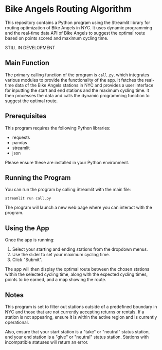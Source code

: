 # Bike Angels Routing Algorithm

This repository contains a Python program using the Streamlit library for routing optimization of Bike Angels in NYC. It uses dynamic programming and the real-time data API of Bike Angels to suggest the optimal route based on points scored and maximum cycling time. 

STILL IN DEVELOPMENT

## Main Function

The primary calling function of the program is `call.py`, which integrates various modules to provide the functionality of the app. It fetches the real-time data of the Bike Angels stations in NYC and provides a user interface for inputting the start and end stations and the maximum cycling time. It then processes the data and calls the dynamic programming function to suggest the optimal route.

## Prerequisites

This program requires the following Python libraries:

- requests
- pandas
- streamlit
- json

Please ensure these are installed in your Python environment.

## Running the Program

You can run the program by calling Streamlit with the main file:

```
streamlit run call.py
```

The program will launch a new web page where you can interact with the program. 

## Using the App

Once the app is running:

1. Select your starting and ending stations from the dropdown menus.
2. Use the slider to set your maximum cycling time.
3. Click "Submit".

The app will then display the optimal route between the chosen stations within the selected cycling time, along with the expected cycling times, points to be earned, and a map showing the route.

## Notes

This program is set to filter out stations outside of a predefined boundary in NYC and those that are not currently accepting returns or rentals. If a station is not appearing, ensure it is within the active region and is currently operational. 

Also, ensure that your start station is a "take" or "neutral" status station, and your end station is a "give" or "neutral" status station. Stations with incompatible statuses will return an error.
